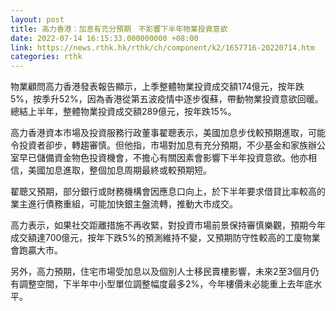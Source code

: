 ```yaml
---
layout: post
title: 高力香港：加息有充分預期　不影響下半年物業投資意欲
date: 2022-07-14 16:15:33.000000000 +08:00
link: https://news.rthk.hk/rthk/ch/component/k2/1657716-20220714.htm
categories: rthk
---
```


物業顧問高力香港發表報告顯示，上季整體物業投資成交額174億元，按年跌5%，按季升52%，因為香港從第五波疫情中逐步復蘇，帶動物業投資意欲回暖。總結上半年，整體物業投資成交額289億元，按年跌15%。

高力香港資本市場及投資服務行政董事翟聰表示，美國加息步伐較預期進取，可能令投資者卻步，轉趨審慎。但他指，市場對加息有充分預期，不少基金和家族辦公室早已儲備資金物色投資機會，不擔心有關因素會影響下半年投資意欲。他亦相信，美國加息進取，整個加息周期最終或較預期短。

翟聰又預期，部分銀行或財務機構會因應息口向上，於下半年要求借貸比率較高的業主進行債務重組，可能加快銀主盤流轉，推動大市成交。

高力表示，如果社交距離措施不再收緊，對投資市場前景保持審慎樂觀，預期今年成交額達700億元，按年下跌5%的預測維持不變，又預期防守性較高的工廈物業會跑贏大市。

另外，高力預期，住宅市場受加息以及個別人士移民賣樓影響，未來2至3個月仍有調整空間，下半年中小型單位調整幅度最多2%，今年樓價未必能重上去年底水平。
